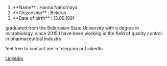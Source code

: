 <ol>
  <li> **Name** : Hanna Nahornaya </li>
  <li> **Citizenship** : Belarus </li>
  <li> **Date of birth** : 13.09.1991 </li>
  </ol>
  <p>graduated from the Belarusian State University with a degree in microbiology, since 2015 I have been working in the field of quality control in pharmaceutical industry</p>
  <p>feel free to contact me in telegram or LinkedIn </p>
  <a href = "//https://www.linkedin.com/in/anna-nagornaya-a1b930107/">LinkedIn</a>
